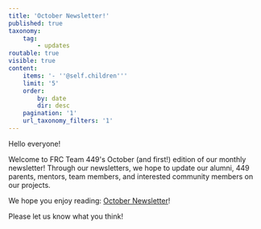 ```yaml
---
title: 'October Newsletter!'
published: true
taxonomy:
    tag:
        - updates
routable: true
visible: true
content:
    items: '- ''@self.children'''
    limit: '5'
    order:
        by: date
        dir: desc
    pagination: '1'
    url_taxonomy_filters: '1'
---
```



Hello everyone!

Welcome to FRC Team 449's October (and first!) edition of our monthly newsletter! Through our newsletters, we hope to update our alumni, 449 parents, mentors, team members, and interested community members on our projects.

We hope you enjoy reading: [October Newsletter](https://tinyurl.com/449octobernewsletter)!

Please let us know what you think!

